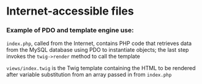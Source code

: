 # Internet-accessible files

### Example of PDO and template engine use:

```index.php```, called from the Internet, contains PHP code that retrieves data from the MySQL database using PDO to instantiate objects; the last step invokes the ```twig->render``` method to call the template

```views/index.twig``` is the Twig template containing the HTML to be rendered after variable substitution from an array passed in from ```index.php```
